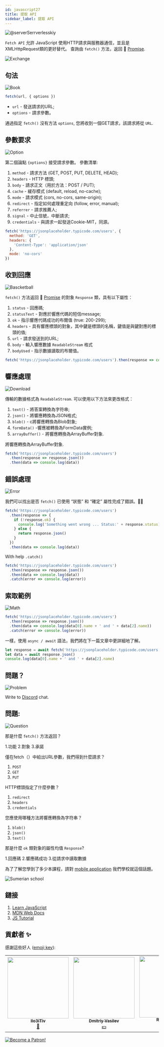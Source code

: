 ```yaml
---
id: javascript27
title: 提取 API
sidebar_label: 提取 API
---
```


![@serverSerrverlesskiy](/img/javascript/headers/28.jpg)

 `Fetch API` 允許 JavaScript 使用HTTP請求與服務器通信，並且是XMLHttpRequest類的更好替代。 查詢由 `fetch()` 方法，返回 🔄 [Promise](https://react-native-village.github.io/docs/javascript24).

![Exchange](https://media.giphy.com/media/OPQiZUC381IJ8Sh7UY/giphy.gif)

## 句法

![Book](https://media.giphy.com/media/l0HlOBZcl7sbV6LnO/giphy.gif)

```jsx
fetch(url, { options })
```

- `url` - 發送請求的URL;
- `options` - 請求參數。

通過指定 `fetch()` 沒有方法 `options`, 您將收到一個GET請求，該請求將從 `URL`.

## 參數要求

![Option](https://media.giphy.com/media/AazZSBdhIdH9K/giphy.gif)

第二個論點 `{options}` 接受請求參數。 參數清單:

1. `method` - 請求方法 (GET, POST, PUT, DELETE, HEAD);
2. `headers` - HTTP 標頭;
3. `body` - 請求正文（用於方法：POST / PUT);
4. `cache` - 緩存模式 (default, reload, no-cache);
5. `mode` - 請求模式 (cors, no-cors, same-origin);
6. `redirect` - 指定如何處理重定向 (follow, error, manual);
7. `referrer` - 請求推薦人;
8. `signal` - 中止信號，中斷請求;
9. `credentials` - 與請求一起發送Cookie-MIT，同源。

```jsx
fetch('https://jsonplaceholder.typicode.com/users', {
  method: 'GET',
  headers: {
    'Content-Type': 'application/json'
  },
  mode: 'no-cors'
})
```

## 收到回應

![Bascketball](https://media.giphy.com/media/l0MYwdebx8o0XI56E/giphy.gif)

`fetch()` 方法返回 🔄 [Promise](https://react-native-village.github.io/docs/javascript24) 的對象 `Response` 類，具有以下屬性：

1. `status` - 回應碼;
2. `statusText` - 對應於響應代碼的短信message;
3. `ok` - 指示響應代碼成功的布爾值 (true: 200-299);
4. `headers` - 具有響應標頭的對象，其中鍵是標頭的名稱，鍵值是與鍵對應的標頭的值;
5. `url` - 請求發送到的URL;
6. `body` - 輸入響應數據 `ReadableStream` 格式
7. `bodyUsed` - 指示數據讀取的布爾值。

```javascript
fetch('https://jsonplaceholder.typicode.com/users').then(response => console.log(response))
```

## 響應處理

![Download](https://media.giphy.com/media/ECoFRCrMgVoQg/giphy.gif)

傳輸的數據格式為 `ReadableStream`. 可以使用以下方法來更改格式：

1. `text()` - 將答案轉換為字符串;
2. `json()` - 將響應轉換為JSON格式;
3. `blob()` - c將響應轉換為Blob對象;
4. `formData()` -響應被轉換為FormData實例;
5. `arrayBuffer()` - 將響應轉換為ArrayBuffer對象.

將響應轉換為ArrayBuffer對象.

```jsx
fetch('https://jsonplaceholder.typicode.com/users')
  .then(response => response.json())
  .then(data => console.log(data))
```

## 錯誤處理

![Error](https://media.giphy.com/media/DHBGehJ3FSZEygszX3/giphy.gif)

我們可以找出是否 `fetch()` 已使用 “狀態” 和 “確定” 屬性完成了錯誤。🙅‍♂️

```jsx
fetch('https://jsonplaceholder.typicode.com/users')
  .then(response => {
    if (!response.ok) {
      console.log('Something went wrong ... Status:' + response.status)
    } else {
      return response.json()
    }
  })
  .then(data => console.log(data))
```

With help `.catch()`

```jsx
fetch('https://jsonplaceholder.typicode.com/users')
  .then(response => response.json())
  .then(data => console.log(data))
  .catch(error => console.log(error))
```

## 索取範例

![Math](https://media.giphy.com/media/xT1Ra5h24Eliux3UVq/giphy.gif)

```javascript
fetch('https://jsonplaceholder.typicode.com/users')
  .then(response => response.json())
  .then(data => console.log(data[0].name + ' and ' + data[2].name))
  .catch(error => console.log(error))
```

一樣，使用 `async / await` 語法，我們將在下一篇文章中更詳細地了解。

```javascript
let response = await fetch('https://jsonplaceholder.typicode.com/users')
let data = await response.json()
console.log(data[0].name + ' and ' + data[2].name)
```

## 問題？

![Problem](https://media.giphy.com/media/xTiTnGeUsWOEwsGoG4/giphy.gif)

Write to [Discord](https://discord.gg/6GDAfXn) chat.

## 問題:

![Question](https://media.giphy.com/media/l0HlRnAWXxn0MhKLK/giphy.gif)

那是什麼 `fetch()` 方法返回？

1.功能
2.對象
3.承諾

僅在fetch（）中給出URL參數，我們得到什麼請求？

1. `POST`
2. `GET`
3. `PUT`

HTTP標頭指定了什麼參數？

1. `redirect`
2. `headers`
3. `credentials`

您應使用哪種方法將響應轉換為字符串？

1. `blob()`
2. `json()`
3. `text()`

那是什麼 `ok` 類對象的屬性均值 `Response`?

1.回應碼
2.響應碼成功
3.從請求中讀取數據

為了了解您學到了多少本課程，請對 [mobile application](http://onelink.to/njhc95) 我們學校就這個話題。

![Sumerian school](/img/app.jpg)

## 鏈接

1. [Learn JavaScript](https://learn.javascript.ru/fetch)
2. [MDN Web Docs](https://developer.mozilla.org/ru/docs/Web/API/Fetch_API/Using_Fetch)
3. [JS Tutorial](https://www.javascripttutorial.net/javascript-fetch-api/)

## 貢獻者 ✨

感謝這些好人 ([emoji key](https://allcontributors.org/docs/en/emoji-key)):

<table>
  <tr> 
    <td align="center"><a href="https://github.com/IIo3iTiv"><img src="https://avatars1.githubusercontent.com/u/72025062?v=4?s=200" width="200px;" alt=""/><br /><sub><b>IIo3iTiv</b></sub></a><br /><a href="https://github.com/gHashTag/react-native-village/commits?author=IIo3iTiv" title="Documentation">📖</a></td>
    <td align="center"><a href="https://fullstackserverless.github.io/"><img src="https://avatars0.githubusercontent.com/u/6774813?v=4?s=200" width="200px;" alt=""/><br /><sub><b>Dmitriy Vasilev</b></sub></a><br /><a href="#financial-gHashTag" title="Financial">💵</a></td>
    <td align="center"><a href="https://github.com/Resoner2005"><img src="https://avatars1.githubusercontent.com/u/75675814?v=4?s=200" width="200px;" alt=""/><br /><sub><b>Resoner2005</b></sub></a><br /><a href="https://github.com/gHashTag/react-native-village/issues?q=author%3AResoner2005" title="Bug reports">🐛 🎨 🖋</a></td>
    <td align="center"><a href="https://github.com/Navernoss"><img src="https://avatars0.githubusercontent.com/u/75784137?v=4?s=200" width="200px;" alt=""/><br /><sub><b>Navernoss</b></sub></a><br /><a href="#content-Navernoss" title="Content">🖋 🐛 🎨 </a></td>
  </tr>
  
</table>

[![Become a Patron!](/img/logo/patreon.jpg)](https://www.patreon.com/bePatron?u=31769291)
